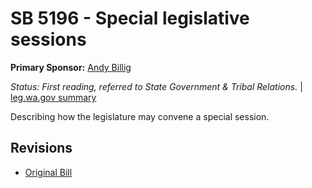 # SB 5196 - Special legislative sessions
**Primary Sponsor:** [Andy Billig](/person/leg/andy.billig.md)

*Status: First reading, referred to State Government & Tribal Relations.* | [leg.wa.gov summary](https://app.leg.wa.gov/billsummary?BillNumber=5196&Year=2021)

Describing how the legislature may convene a special session.

## Revisions
* [Original Bill](1/)